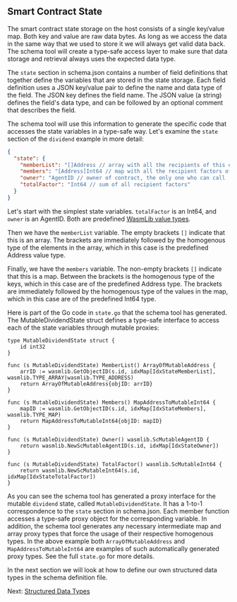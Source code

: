 ## Smart Contract State

The smart contract state storage on the host consists of a single key/value map. Both key
and value are raw data bytes. As long as we access the data in the same way that we used
to store it we will always get valid data back. The schema tool will create a type-safe
access layer to make sure that data storage and retrieval always uses the expected data
type.

The `state` section in schema.json contains a number of field definitions that together
define the variables that are stored in the state storage. Each field definition uses a
JSON key/value pair to define the name and data type of the field. The JSON key defines
the field name. The JSON value (a string) defines the field's data type, and can be
followed by an optional comment that describes the field.

The schema tool will use this information to generate the specific code that accesses the
state variables in a type-safe way. Let's examine the `state` section of the `dividend`
example in more detail:

```json
{
  "state": {
    "memberList": "[]Address // array with all the recipients of this dividend",
    "members": "[Address]Int64 // map with all the recipient factors of this dividend",
    "owner": "AgentID // owner of contract, the only one who can call 'member' func",
    "totalFactor": "Int64 // sum of all recipient factors"
  }
}
```

Let's start with the simplest state variables. `totalFactor` is an Int64, and `owner` is
an AgentID. Both are predefined [WasmLib value types](types.md).

Then we have the `memberList` variable. The empty brackets `[]` indicate that this is an
array. The brackets are immediately followed by the homogenous type of the elements in the
array, which in this case is the predefined Address value type.

Finally, we have the `members` variable. The non-empty brackets `[]` indicate that this is
a map. Between the brackets is the homogenous type of the keys, which in this case are of
the predefined Address type. The brackets are immediately followed by the homogenous type
of the values in the map, which in this case are of the predefined Int64 type.

Here is part of the Go code in `state.go` that the schema tool has generated. The
MutableDividendState struct defines a type-safe interface to access each of the state
variables through mutable proxies:

```golang
type MutableDividendState struct {
    id int32
}

func (s MutableDividendState) MemberList() ArrayOfMutableAddress {
    arrID := wasmlib.GetObjectID(s.id, idxMap[IdxStateMemberList], wasmlib.TYPE_ARRAY|wasmlib.TYPE_ADDRESS)
    return ArrayOfMutableAddress{objID: arrID}
}

func (s MutableDividendState) Members() MapAddressToMutableInt64 {
    mapID := wasmlib.GetObjectID(s.id, idxMap[IdxStateMembers], wasmlib.TYPE_MAP)
    return MapAddressToMutableInt64{objID: mapID}
}

func (s MutableDividendState) Owner() wasmlib.ScMutableAgentID {
    return wasmlib.NewScMutableAgentID(s.id, idxMap[IdxStateOwner])
}

func (s MutableDividendState) TotalFactor() wasmlib.ScMutableInt64 {
    return wasmlib.NewScMutableInt64(s.id, idxMap[IdxStateTotalFactor])
}
```

As you can see the schema tool has generated a proxy interface for the mutable `dividend`
state, called `MutableDividendState`. It has a 1-to-1 correspondence to the `state`
section in schema.json. Each member function accesses a type-safe proxy object for the
corresponding variable. In addition, the schema tool generates any necessary intermediate
map and array proxy types that force the usage of their respective homogenous types. In
the above example both `ArrayOfMutableAddress` and `MapAddressToMutableInt64` are examples
of such automatically generated proxy types. See the full `state.go` for more details.

In the next section we will look at how to define our own structured data types in the
schema definition file.

Next: [Structured Data Types](structs.md)
